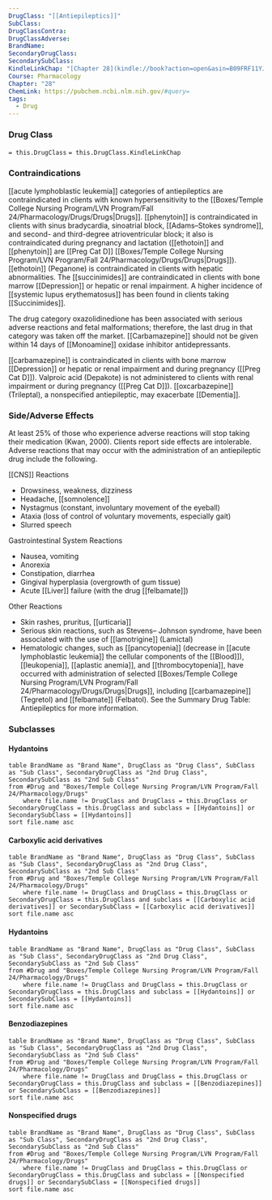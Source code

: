 ```yaml
---
DrugClass: "[[Antiepileptics]]"
SubClass: 
DrugClassContra: 
DrugClassAdverse: 
BrandName: 
SecondaryDrugClass: 
SecondarySubClass: 
KindleLinkChap: "[Chapter 28](kindle://book?action=open&asin=B09FRF11YJ&location=14677)"
Course: Pharmacology
Chapter: "28"
ChemLink: https://pubchem.ncbi.nlm.nih.gov/#query=
tags:
  - Drug
---
```

### Drug Class 
`= this.DrugClass`
	`= this.DrugClass.KindleLinkChap`

### Contraindications
[[acute lymphoblastic leukemia]] categories of antiepileptics are contraindicated in clients with known hypersensitivity to the [[Boxes/Temple College Nursing Program/LVN Program/Fall 24/Pharmacology/Drugs/Drugs|Drugs]]. [[phenytoin]] is contraindicated in clients with sinus bradycardia, sinoatrial block, [[Adams–Stokes syndrome]], and second- and third-degree atrioventricular block; it also is contraindicated during pregnancy and lactation ([[ethotoin]] and [[phenytoin]] are [[Preg Cat D]] [[Boxes/Temple College Nursing Program/LVN Program/Fall 24/Pharmacology/Drugs/Drugs|Drugs]]). [[ethotoin]] (Peganone) is contraindicated in clients with hepatic abnormalities. The [[succinimides]] are contraindicated in clients with bone marrow [[Depression]] or hepatic or renal impairment. A higher incidence of [[systemic lupus erythematosus]] has been found in clients taking [[Succinimides]]. 

The drug category oxazolidinedione has been associated with serious adverse reactions and fetal malformations; therefore, the last drug in that category was taken off the market. [[Carbamazepine]] should not be given within 14 days of [[Monoamine]] oxidase inhibitor antidepressants. 

[[carbamazepine]] is contraindicated in clients with bone marrow [[Depression]] or hepatic or renal impairment and during pregnancy ([[Preg Cat D]]). Valproic acid (Depakote) is not administered to clients with renal impairment or during pregnancy ([[Preg Cat D]]). [[oxcarbazepine]] (Trileptal), a nonspecified antiepileptic, may exacerbate [[Dementia]].


### Side/Adverse Effects 
At least 25% of those who experience adverse reactions will stop taking their medication (Kwan, 2000). Clients report side effects are intolerable. Adverse reactions that may occur with the administration of an antiepileptic drug include the following. 

[[CNS]] Reactions 
- Drowsiness, weakness, dizziness 
- Headache, [[somnolence]] 
- Nystagmus (constant, involuntary movement of the eyeball) 
- Ataxia (loss of control of voluntary movements, especially gait) 
- Slurred speech 

Gastrointestinal System Reactions 
- Nausea, vomiting 
- Anorexia 
- Constipation, diarrhea 
- Gingival hyperplasia (overgrowth of gum tissue) 
- Acute [[Liver]] failure (with the drug [[felbamate]])

Other Reactions 
- Skin rashes, pruritus, [[urticaria]] 
- Serious skin reactions, such as Stevens– Johnson syndrome, have been associated with the use of [[lamotrigine]] (Lamictal) 
- Hematologic changes, such as [[pancytopenia]] (decrease in [[acute lymphoblastic leukemia]] the cellular components of the [[Blood]]), [[leukopenia]], [[aplastic anemia]], and [[thrombocytopenia]], have occurred with administration of selected [[Boxes/Temple College Nursing Program/LVN Program/Fall 24/Pharmacology/Drugs/Drugs|Drugs]], including [[carbamazepine]] (Tegretol) and [[felbamate]] (Felbatol). See the Summary Drug Table: Antiepileptics for more information.

### Subclasses
#### Hydantoins
```dataview
table BrandName as "Brand Name", DrugClass as "Drug Class", SubClass as "Sub Class", SecondaryDrugClass as "2nd Drug Class", SecondarySubClass as "2nd Sub Class"
from #Drug and "Boxes/Temple College Nursing Program/LVN Program/Fall 24/Pharmacology/Drugs" 
	where file.name != DrugClass and DrugClass = this.DrugClass or SecondaryDrugClass = this.DrugClass and subclass = [[Hydantoins]] or SecondarySubClass = [[Hydantoins]]
sort file.name asc
```

#### Carboxylic acid derivatives
``` dataview
table BrandName as "Brand Name", DrugClass as "Drug Class", SubClass as "Sub Class", SecondaryDrugClass as "2nd Drug Class", SecondarySubClass as "2nd Sub Class"
from #Drug and "Boxes/Temple College Nursing Program/LVN Program/Fall 24/Pharmacology/Drugs" 
	where file.name != DrugClass and DrugClass = this.DrugClass or SecondaryDrugClass = this.DrugClass and subclass = [[Carboxylic acid derivatives]] or SecondarySubClass = [[Carboxylic acid derivatives]]
sort file.name asc
```

#### Hydantoins
```dataview
table BrandName as "Brand Name", DrugClass as "Drug Class", SubClass as "Sub Class", SecondaryDrugClass as "2nd Drug Class", SecondarySubClass as "2nd Sub Class"
from #Drug and "Boxes/Temple College Nursing Program/LVN Program/Fall 24/Pharmacology/Drugs" 
	where file.name != DrugClass and DrugClass = this.DrugClass or SecondaryDrugClass = this.DrugClass and subclass = [[Hydantoins]] or SecondarySubClass = [[Hydantoins]]
sort file.name asc
```

#### Benzodiazepines
```dataview
table BrandName as "Brand Name", DrugClass as "Drug Class", SubClass as "Sub Class", SecondaryDrugClass as "2nd Drug Class", SecondarySubClass as "2nd Sub Class"
from #Drug and "Boxes/Temple College Nursing Program/LVN Program/Fall 24/Pharmacology/Drugs" 
	where file.name != DrugClass and DrugClass = this.DrugClass or SecondaryDrugClass = this.DrugClass and subclass = [[Benzodiazepines]] or SecondarySubClass = [[Benzodiazepines]]
sort file.name asc
```

#### Nonspecified drugs
```dataview
table BrandName as "Brand Name", DrugClass as "Drug Class", SubClass as "Sub Class", SecondaryDrugClass as "2nd Drug Class", SecondarySubClass as "2nd Sub Class"
from #Drug and "Boxes/Temple College Nursing Program/LVN Program/Fall 24/Pharmacology/Drugs" 
	where file.name != DrugClass and DrugClass = this.DrugClass or SecondaryDrugClass = this.DrugClass and subclass = [[Nonspecified drugs]] or SecondarySubClass = [[Nonspecified drugs]]
sort file.name asc
```

